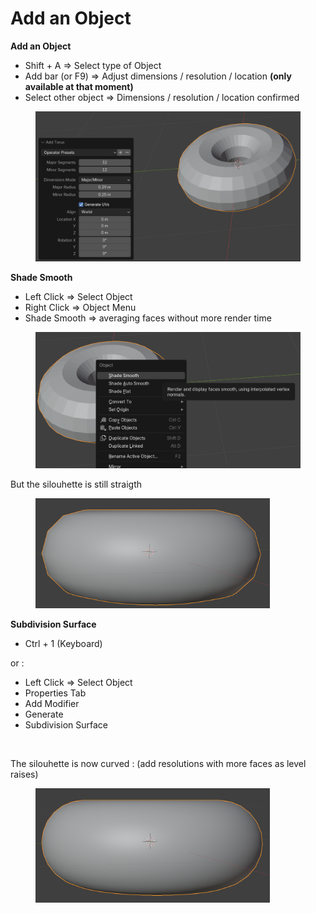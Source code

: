 # Add an Object

**Add an Object**

* Shift + A ⇒ Select type of Object
* Add bar (or F9) ⇒ Adjust dimensions / resolution / location **(only available at that moment)**
* Select other object ⇒ Dimensions  / resolution / location confirmed

<figure><img src=".gitbook/assets/image (2).png" alt="" width="563"><figcaption></figcaption></figure>

**Shade Smooth**

* Left Click ⇒ Select Object
* Right Click ⇒ Object Menu&#x20;
* Shade Smooth ⇒ averaging faces without more render time

<figure><img src=".gitbook/assets/image (2) (1).png" alt="" width="563"><figcaption></figcaption></figure>

But the silouhette is still straigth

<figure><img src=".gitbook/assets/image.png" alt="" width="375"><figcaption></figcaption></figure>

**Subdivision Surface**

* Ctrl + 1 (Keyboard)

or :

* Left Click ⇒ Select Object
* Properties Tab
* Add Modifier
* Generate
* Subdivision Surface

<figure><img src=".gitbook/assets/Capture d&#x27;écran 2025-04-21 085844.png" alt="" width="375"><figcaption></figcaption></figure>

The silouhette is now curved : (add resolutions with more faces as level raises)

<figure><img src=".gitbook/assets/image (1).png" alt="" width="375"><figcaption></figcaption></figure>



